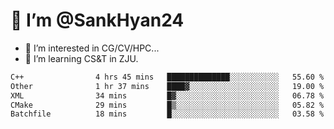 # 👋 I’m @SankHyan24

- 👀 I’m interested in CG/CV/HPC...
- 🌱 I’m learning CS&T in ZJU.

<!---
SankHyan24/SankHyan24 is a ✨ special ✨ repository because its `README.md` (this file) appears on your GitHub profile.
You can click the Preview link to take a look at your changes.
--->
<!--START_SECTION:waka-->

```txt
C++                4 hrs 45 mins   ██████████████░░░░░░░░░░░   55.60 %
Other              1 hr 37 mins    ████▓░░░░░░░░░░░░░░░░░░░░   19.00 %
XML                34 mins         █▓░░░░░░░░░░░░░░░░░░░░░░░   06.78 %
CMake              29 mins         █▒░░░░░░░░░░░░░░░░░░░░░░░   05.82 %
Batchfile          18 mins         █░░░░░░░░░░░░░░░░░░░░░░░░   03.58 %
```

<!--END_SECTION:waka-->
